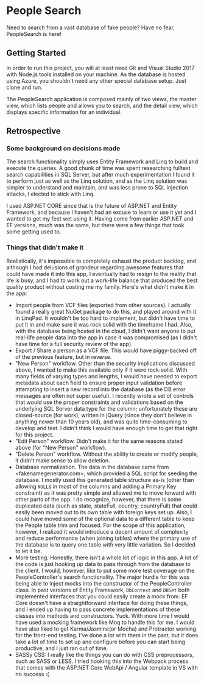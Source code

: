 # People Search

Need to search from a vast database of fake people? Have no fear, PeopleSearch is here! 

## Getting Started

In order to run this project, you will at least need Git and Visual Studio 2017 with Node.js tools installed on your machine.  As the database is hosted using Azure, you shouldn't need any other special database setup.  Just clone and run.

The PeopleSearch application is composed mainly of two views, the master view, which lists people and allows you to search, and the detail view, which displays specific information for an individual.

## Retrospective

### Some background on decisions made

The search functionality simply uses Entity Framework and Linq to build and execute the queries.  A good chunk of time was spent researching fulltext search capabilities in SQL Server, but after much experimentation I found it to perform just as well as the Linq solution, and as the Linq solution was simpler to understand and maintain, and was less prone to SQL injection attacks, I elected to stick with Linq.

I used ASP.NET CORE since that is the future of ASP.NET and Entity Framework, and because I haven't had an excuse to learn or use it yet and I wanted to get my feet wet using it.  Having come from earlier ASP.NET and EF versions, much was the same, but there were a few things that took some getting used to.

### Things that didn't make it

Realistically, it's impossible to completely exhaust the product backlog, and although I had delusions of grandeur regarding awesome features that could have made it into this app, I eventually had to resign to the reality that life is busy, and I had to work out a work-life balance that produced the best quality product without costing me my family.  Here's what didn't make it in the app:

* Import people from VCF files (exported from other sources).  I actually found a really great NuGet package to do this, and played around with it in LinqPad.  It wouldn't be too hard to implement, but didn't have time to put it in and make sure it was rock solid with the timeframe I had.  Also, with the database being hosted in the cloud, I didn't want anyone to put real-life people data into the app in case it was compromised (as I didn't have time for a full security review of the app).
* Export / Share a person as a VCF file.  This would have piggy-backed off of the previous feature, but in reverse.
* "New Person" workflow. Other than the security implications discussed above, I wanted to make this available only if it were rock-solid.  With many fields of varying types and lengths, I would have needed to export metadata about each field to ensure proper input validation before attempting to insert a new record into the database (as the DB error messages are often not super useful).  I recently wrote a set of controls that would use the proper constraints and validations based on the underlying SQL Server data type for the column; unfortunately these are closed-source (for work), written in jQuery (since they don't believe in anything newer than 10 years old), and was quite time-consuming to develop and test.  I didn't think I would have enough time to get that right for this project.
* "Edit Person" workflow.  Didn't make it for the same reasons stated above (for "New Person" workflow).
* "Delete Person" workflow.  Without the ability to create or modify people, it didn't make sense to allow deletion.
* Database normalization. The data in the database came from <fakenamegenerator.com>, which provided a SQL script for seeding the database.  I mostly used this generated table structure as-is (other than allowing `NULL`s in most of the columns and adding a Primary Key constraint) as it was pretty simple and allowed me to move forward with other parts of the app.  I do recognize, however, that there is some duplicated data (such as state, stateFull, country, countryFull) that could easily been moved out to its own table with foreign keys set up.  Also, I could have moved some of the optional data to a different table to keep the People table trim and focused.  For the scope of this application, however, I realized it would introduce a decent amount of complexity and reduce performance (when joining tables) where the primary use of the database is to query one table with very little variation.  So I decided to let it be.
* More testing. Honestly, there isn't a whole lot of logic in this app.  A lot of the code is just hooking up data to pass through from the database to the client.  I would, however, like to put some more test coverage on the PeopleController's search functionality.  The major hurdle for this was being able to inject mocks into the constructor of the PeopleController class.  In past versions of Entity Framework, `DbContext` and `DBSet` both implemented interfaces that you could easily create a mock from.  EF Core doesn't have a straightforward interface for doing these things, and I ended up having to pass concrete implementations of these classes into methods and constructors.  Yuck.  With more time I would have used a mocking framework like Moq to handle this for me.
  I would have also liked to get Karma/Jasmine(or Mocha) and Protractor working for the front-end testing.  I've done a lot with them in the past, but it does take a lot of time to set up and configure before you can start being productive, and I just ran out of time.
* SASSy CSS: I really like the things you can do with CSS preprocessors, such as SASS or LESS.  I tried hooking this into the Webpack process that comes with the ASP.NET Core WebApi / Angular template in VS with no success :(